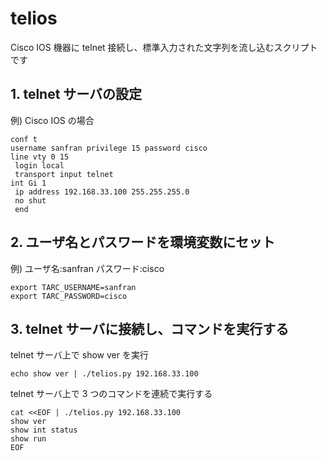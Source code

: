 # telios

Cisco IOS 機器に telnet 接続し、標準入力された文字列を流し込むスクリプトです

## 1. telnet サーバの設定

例) Cisco IOS の場合

```
conf t
username sanfran privilege 15 password cisco
line vty 0 15
 login local
 transport input telnet
int Gi 1
 ip address 192.168.33.100 255.255.255.0
 no shut
 end
```

## 2. ユーザ名とパスワードを環境変数にセット

例) ユーザ名:sanfran パスワード:cisco

```
export TARC_USERNAME=sanfran
export TARC_PASSWORD=cisco
```

## 3. telnet サーバに接続し、コマンドを実行する

telnet サーバ上で show ver を実行

```
echo show ver | ./telios.py 192.168.33.100
```

telnet サーバ上で 3 つのコマンドを連続で実行する

```
cat <<EOF | ./telios.py 192.168.33.100
show ver
show int status
show run
EOF
```

